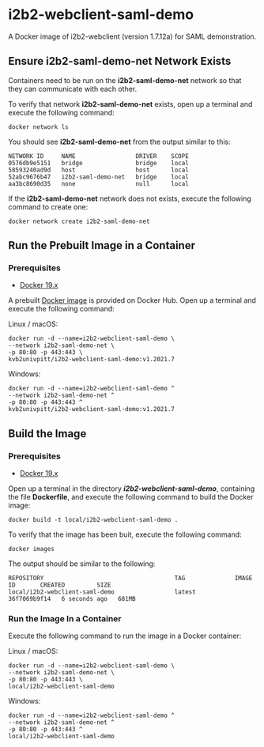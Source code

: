 # i2b2-webclient-saml-demo

A Docker image of i2b2-webclient (version 1.7.12a) for SAML demonstration.

## Ensure i2b2-saml-demo-net Network Exists

Containers need to be run on the **i2b2-saml-demo-net** network so that they can communicate with each other.

To verify that network **i2b2-saml-demo-net** exists, open up a terminal and execute the following command:

```
docker network ls
```

You should see **i2b2-saml-demo-net** from the output similar to this:

```
NETWORK ID     NAME                 DRIVER    SCOPE
0576db9e5151   bridge               bridge    local
58593240ad9d   host                 host      local
52abc9676b47   i2b2-saml-demo-net   bridge    local
aa3bc8690d35   none                 null      local
```

If the **i2b2-saml-demo-net** network does not exists, execute the following command to create one:

```
docker network create i2b2-saml-demo-net
```

## Run the Prebuilt Image in a Container

### Prerequisites

- [Docker 19.x](https://docs.docker.com/get-docker/)

A prebuilt [Docker image](https://hub.docker.com/r/kvb2univpitt/i2b2-webclient-saml-demo) is provided on Docker Hub.  Open up a terminal and execute the following command:

Linux / macOS:

```
docker run -d --name=i2b2-webclient-saml-demo \
--network i2b2-saml-demo-net \
-p 80:80 -p 443:443 \
kvb2univpitt/i2b2-webclient-saml-demo:v1.2021.7
```

Windows:

```
docker run -d --name=i2b2-webclient-saml-demo ^
--network i2b2-saml-demo-net ^
-p 80:80 -p 443:443 ^
kvb2univpitt/i2b2-webclient-saml-demo:v1.2021.7
```

## Build the Image

### Prerequisites

- [Docker 19.x](https://docs.docker.com/get-docker/)

Open up a terminal in the directory ***i2b2-webclient-saml-demo***, containing the file **Dockerfile**, and execute the following command to build the Docker image:

```
docker build -t local/i2b2-webclient-saml-demo .
```

To verify that the image has been buit, execute the following command:

```
docker images
```

The output should be similar to the following:

```
REPOSITORY                                     TAG              IMAGE ID       CREATED         SIZE
local/i2b2-webclient-saml-demo                 latest           36f7069b9f14   6 seconds ago   681MB
```

### Run the Image In a Container

Execute the following command to run the image in a Docker container:

Linux / macOS:

```
docker run -d --name=i2b2-webclient-saml-demo \
--network i2b2-saml-demo-net \
-p 80:80 -p 443:443 \
local/i2b2-webclient-saml-demo
```

Windows:

```
docker run -d --name=i2b2-webclient-saml-demo ^
--network i2b2-saml-demo-net ^
-p 80:80 -p 443:443 ^
local/i2b2-webclient-saml-demo
```
